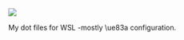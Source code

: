 <a href="https://dotfyle.com/plugins/tadmccorkle/markdown.nvim">
 <img src="https://dotfyle.com/plugins/tadmccorkle/markdown.nvim/shield?style=flat" />
</a>

My dot files for WSL -mostly \ue83a configuration.
